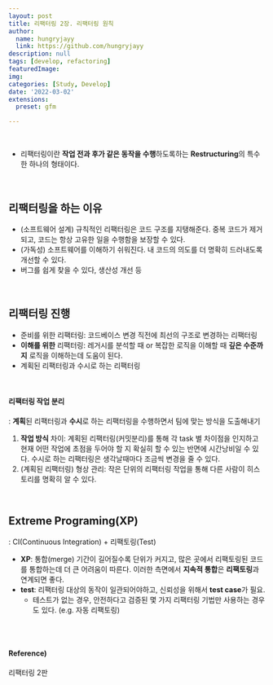 ```yaml
---
layout: post
title: 리팩터링 2장. 리팩터링 원칙
author: 
  name: hungryjayy
  link: https://github.com/hungryjayy
description: null
tags: [develop, refactoring]
featuredImage: 
img: 
categories: [Study, Develop]
date: '2022-03-02'
extensions:
  preset: gfm

---
```


<br>

* 리팩터링이란 **작업 전과 후가 같은 동작을 수행**하도록하는 **Restructuring**의 특수한 하나의 형태이다.

<br>

## 리팩터링을 하는 이유

* (소프트웨어 설계) 규칙적인 리팩터링은 코드 구조를 지탱해준다. 중복 코드가 제거되고, 코드는 항상 고유한 일을 수행함을 보장할 수 있다.
* (가독성) 소프트웨어를 이해하기 쉬워진다. 내 코드의 의도를 더 명확히 드러내도록 개선할 수 있다.
* 버그를 쉽게 찾을 수 있다, 생산성 개선 등

<br>

## 리팩터링 진행

* 준비를 위한 리팩터링: 코드베이스 변경 직전에 최선의 구조로 변경하는 리팩터링
* **이해를 위한** 리팩터링: 레거시를 분석할 때 or 복잡한 로직을 이해할 때 **깊은 수준까지** 로직을 이해하는데 도움이 된다.
* 계획된 리팩터링과 수시로 하는 리팩터링

<br>

#### 리팩터링 작업 분리

: **계획**된 리팩터링과 **수시**로 하는 리팩터링을 수행하면서 팀에 맞는 방식을 도출해내기

1. **작업 방식** 차이: 계획된 리팩터링(커밋분리)를 통해 각 task 별 차이점을 인지하고 현재 어떤 작업에 초점을 두어야 할 지 확실히 할 수 있는 반면에 시간낭비일 수 있다. 수시로 하는 리팩터링은 생각날때마다 조금씩 변경을 줄 수 있다.
2. (계획된 리팩터링) 형상 관리: 작은 단위의 리팩터링 작업을 통해 다른 사람이 히스토리를 명확히 알 수 있다.

<br>

## Extreme Programing(XP)

: CI(Continuous Integration) + 리팩토링(Test)

* **XP**: 통합(merge) 기간이 길어질수록 단위가 커지고, 많은 곳에서 리팩토링된 코드를 통합하는데 더 큰 어려움이 따른다. 이러한 측면에서 **지속적 통합**은 **리팩토링**과 연계되면 좋다.
* **test**: 리팩터링 대상의 동작이 일관되어야하고, 신뢰성을 위해서 **test case**가 필요.
  * 테스트가 없는 경우, 안전하다고 검증된 몇 가지 리팩터링 기법만 사용하는 경우도 있다. (e.g. 자동 리팩토링)

<br><br>

#### Reference)

리팩터링 2판